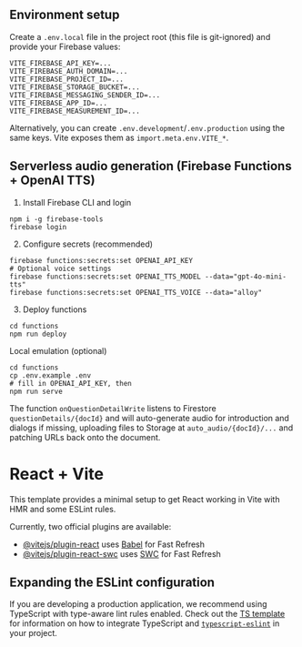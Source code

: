 ## Environment setup

Create a `.env.local` file in the project root (this file is git-ignored) and provide your Firebase values:

```
VITE_FIREBASE_API_KEY=...
VITE_FIREBASE_AUTH_DOMAIN=...
VITE_FIREBASE_PROJECT_ID=...
VITE_FIREBASE_STORAGE_BUCKET=...
VITE_FIREBASE_MESSAGING_SENDER_ID=...
VITE_FIREBASE_APP_ID=...
VITE_FIREBASE_MEASUREMENT_ID=...
```

Alternatively, you can create `.env.development`/`.env.production` using the same keys. Vite exposes them as `import.meta.env.VITE_*`.

## Serverless audio generation (Firebase Functions + OpenAI TTS)

1) Install Firebase CLI and login
```
npm i -g firebase-tools
firebase login
```

2) Configure secrets (recommended)
```
firebase functions:secrets:set OPENAI_API_KEY
# Optional voice settings
firebase functions:secrets:set OPENAI_TTS_MODEL --data="gpt-4o-mini-tts"
firebase functions:secrets:set OPENAI_TTS_VOICE --data="alloy"
```

3) Deploy functions
```
cd functions
npm run deploy
```

Local emulation (optional)
```
cd functions
cp .env.example .env
# fill in OPENAI_API_KEY, then
npm run serve
```

The function `onQuestionDetailWrite` listens to Firestore `questionDetails/{docId}` and will auto-generate audio for introduction and dialogs if missing, uploading files to Storage at `auto_audio/{docId}/...` and patching URLs back onto the document.

# React + Vite

This template provides a minimal setup to get React working in Vite with HMR and some ESLint rules.

Currently, two official plugins are available:

- [@vitejs/plugin-react](https://github.com/vitejs/vite-plugin-react/blob/main/packages/plugin-react) uses [Babel](https://babeljs.io/) for Fast Refresh
- [@vitejs/plugin-react-swc](https://github.com/vitejs/vite-plugin-react/blob/main/packages/plugin-react-swc) uses [SWC](https://swc.rs/) for Fast Refresh

## Expanding the ESLint configuration

If you are developing a production application, we recommend using TypeScript with type-aware lint rules enabled. Check out the [TS template](https://github.com/vitejs/vite/tree/main/packages/create-vite/template-react-ts) for information on how to integrate TypeScript and [`typescript-eslint`](https://typescript-eslint.io) in your project.
